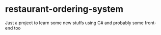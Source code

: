 # restaurant-ordering-system
Just a project to learn some new stuffs using C# and probably some front-end too

